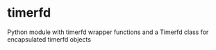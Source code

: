 timerfd
=======

Python module with timerfd wrapper functions and a Timerfd class for encapsulated timerfd objects
